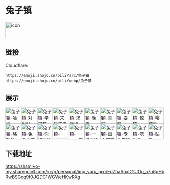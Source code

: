 # 兔子镇
<img src="https://emoji.shojo.cn/bili/src/兔子镇/icon.png" width="50" height="50" alt="icon">

## 链接
Cloudflare:
```
https://emoji.shojo.cn/bili/src/兔子镇
https://emoji.shojo.cn/bili/webp/兔子镇
```
## 展示
<img src="https://emoji.shojo.cn/bili/src/兔子镇/兔子镇-哈喽.png" width="50" height="50" alt="兔子镇-哈喽"><img src="https://emoji.shojo.cn/bili/src/兔子镇/兔子镇-对对对.png" width="50" height="50" alt="兔子镇-对对对"><img src="https://emoji.shojo.cn/bili/src/兔子镇/兔子镇-学习呀.png" width="50" height="50" alt="兔子镇-学习呀"><img src="https://emoji.shojo.cn/bili/src/兔子镇/兔子镇-来我怀里.png" width="50" height="50" alt="兔子镇-来我怀里"><img src="https://emoji.shojo.cn/bili/src/兔子镇/兔子镇-求抱抱.png" width="50" height="50" alt="兔子镇-求抱抱"><img src="https://emoji.shojo.cn/bili/src/兔子镇/兔子镇-晚安.png" width="50" height="50" alt="兔子镇-晚安"><img src="https://emoji.shojo.cn/bili/src/兔子镇/兔子镇-真好.png" width="50" height="50" alt="兔子镇-真好"><img src="https://emoji.shojo.cn/bili/src/兔子镇/兔子镇-耍赖.png" width="50" height="50" alt="兔子镇-耍赖"><img src="https://emoji.shojo.cn/bili/src/兔子镇/兔子镇-惊吓.png" width="50" height="50" alt="兔子镇-惊吓"><img src="https://emoji.shojo.cn/bili/src/兔子镇/兔子镇-嘤嘤嘤.png" width="50" height="50" alt="兔子镇-嘤嘤嘤"><img src="https://emoji.shojo.cn/bili/src/兔子镇/兔子镇-略略略.png" width="50" height="50" alt="兔子镇-略略略"><img src="https://emoji.shojo.cn/bili/src/兔子镇/兔子镇-兔兔出拳.png" width="50" height="50" alt="兔子镇-兔兔出拳"><img src="https://emoji.shojo.cn/bili/src/兔子镇/兔子镇-你好棒棒.png" width="50" height="50" alt="兔子镇-你好棒棒"><img src="https://emoji.shojo.cn/bili/src/兔子镇/兔子镇-emmm.png" width="50" height="50" alt="兔子镇-emmm"><img src="https://emoji.shojo.cn/bili/src/兔子镇/兔子镇-emo了.png" width="50" height="50" alt="兔子镇-emo了"><img src="https://emoji.shojo.cn/bili/src/兔子镇/兔子镇-一键三连.png" width="50" height="50" alt="兔子镇-一键三连"><img src="https://emoji.shojo.cn/bili/src/兔子镇/兔子镇-画个圈圈.png" width="50" height="50" alt="兔子镇-画个圈圈"><img src="https://emoji.shojo.cn/bili/src/兔子镇/兔子镇-专心干饭.png" width="50" height="50" alt="兔子镇-专心干饭"><img src="https://emoji.shojo.cn/bili/src/兔子镇/兔子镇-嗯你说.png" width="50" height="50" alt="兔子镇-嗯你说"><img src="https://emoji.shojo.cn/bili/src/兔子镇/兔子镇-贴贴.png" width="50" height="50" alt="兔子镇-贴贴">

## 下载地址

https://shamiko-my.sharepoint.com/:u:/g/personal/img_yuru_pro/EdZhaAaxDGJOu_a7u6pHbRwBSGcq9f0JQDC1WGWeHKwRXg